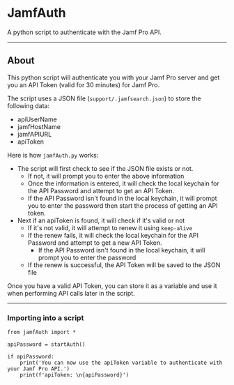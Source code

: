 # JamfAuth

A python script to authenticate with the Jamf Pro API.

----
## About
This python script will authenticate you with your Jamf Pro server and get you an API Token (valid for 30 minutes) for Jamf Pro. 

The script uses a JSON file (`support/.jamfsearch.json`) to store the following data:
 - apiUserName
 - jamfHostName
 - jamfAPIURL
 - apiToken

Here is how `jamfAuth.py` works:
 - The script will first check to see if the JSON file exists or not. 
   - If not, it will prompt you to enter the above information
   - Once the information is entered, it will check the local keychain for the API Password and attempt to get an API Token.
    - If the API Password isn't found in the local keychain, it will prompt you to enter the password then start the process of getting an API token.
 - Next if an apiToken is found, it will check if it's valid or not
   - If it's not valid, it will attempt to renew it using `keep-alive`
   - If the renew fails, it will check the local keychain for the API Password and attempt to get a new API Token.
     - If the API Password isn't found in the local keychain, it will prompt you to enter the password
   - If the renew is successful, the API Token will be saved to the JSON file

Once you have a valid API Token, you can store it as a variable and use it when performing API calls later in the script.

---
### Importing into a script
```
from jamfAuth import *

apiPassword = startAuth()

if apiPassword:
    print('You can now use the apiToken variable to authenticate with your Jamf Pro API.')
    print(f'apiToken: \n{apiPassword}')
```